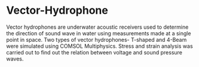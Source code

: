 # Vector-Hydrophone
Vector hydrophones are underwater acoustic receivers used to determine the direction of sound wave in water using measurements made at a single point in space. Two types of vector hydrophones- T-shaped and 4-Beam were simulated using COMSOL Multiphysics. Stress and strain analysis was carried out to find out the relation between voltage and sound pressure waves.
